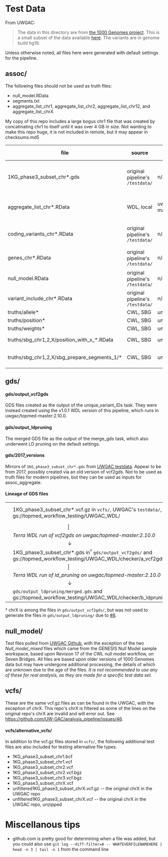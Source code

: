 # Test Data
From UWGAC:
> The data in this directory are from [the 1000 Genomes project](http://www.internationalgenome.org/). This is a small subset of the data available [here](http://ftp.1000genomes.ebi.ac.uk/vol1/ftp/release/20130502/). The variants are in genome build hg19.  

Unless otherwise noted, all files here were generated with default settings for the pipeline. 

## assoc/
The following files should not be used as truth files:
* null_model.RData
* segments.txt
* aggregate_list_chr1, aggregate_list_chr2, aggregate_list_chr12, and aggregate_list_chrX

My copy of this repo includes a large bogus chr1 file that was created by concatinating chr1 to itself until it was over 4 GB in size. Not wanting to make this repo huge, it is not included in remote, but it may appear in checksums.md5

| file                                         	| source                           	| docker                     	| config   	| chrs of run    	| notes                                                                                                                                         	|
|----------------------------------------------	|----------------------------------	|----------------------------	|----------	|----------------	|-----------------------------------------------------------------------------------------------------------------------------------------------	|
| 1KG_phase3_subset_chr*.gds                   	| original pipeline's `/testdata/` 	| n/a                        	| n/a      	| n/a            	| manually checked md5 match of chr1 with [source](https://github.com/UW-GAC/analysis_pipeline/commit/8e35e1e011e106b0a9a9ece714470aff5cc8e123) 	|
| aggregate_list_chr*.RData                    	| WDL, local                       	| uwgac/topmed-master:2.12.0 	| position 	| chr [1,2,12,X] 	| intermediate file; doesn't have every chr                                                                                                     	|
| coding_variants_chr*.RData                   	| original pipeline's `/testdata/` 	| n/a                        	| n/a      	| n/a            	| used in allele and weights config                                                                                                             	|
| genes_chr*.RData                             	| original pipeline's `/testdata/` 	| n/a                        	| n/a      	| n/a            	| used in position config                                                                                                                       	|
| null_model.RData                             	| original pipeline's `/testdata/` 	| n/a                        	| n/a      	| n/a            	| md5sum match with [this commit](https://github.com/UW-GAC/analysis_pipeline/commit/3020ede672f81cfd8412596af50ce64b78858ca6)                  	|
| variant_include_chr*.RData                   	| original pipeline's `/testdata/` 	| n/a                        	| n/a      	| n/a            	|                                                                                                                                               	|
| truths/allele*                               	| CWL, SBG                         	| unknown                    	| allele   	| unknown        	|                                                                                                                                               	|
| truths/position*                             	| CWL, SBG                         	| unknown                    	| position 	| unknown        	|                                                                                                                                               	|
| truths/weights*                              	| CWL, SBG                         	| unknown                    	| weights  	| unknown        	|                                                                                                                                               	|
| truths/sbg_chr1,2,X/position_with_x_*.RData  	| CWL, SBG                         	| unknown                    	| position 	| chr [1,2,X]    	|                                                                                                                                               	|
| truths/sbg_chr1,2,X/sbg_prepare_segments_1/* 	| CWL, SBG                         	| unknown                    	| unknown  	| chr [1,2,X]    	| intermediate outputs of a single task                                                                                                         	|

## gds/

#### gds/output_vcf2gds
GDS files created as the output of the unique_variant_IDs task. They were instead created using the v1.0.1 WDL version of this pipeline, which runs in uwgac/topmed-master:2.10.0.

#### gds/output_ldpruning
The merged GDS file as the output of the merge_gds task, which also underwent LD pruning on the default settings.

#### gds/2017_versions
Mirrors of `1KG_phase3_subset_chr*.gds` from [UWGAC testdata](https://github.com/UW-GAC/analysis_pipeline/tree/master/testdata). Appear to be from 2017, possibly created via an old version of vcf2gds. Not to be used as truth files for modern pipelines, but they can be used as inputs for assoc_aggregate.

#### Lineage of GDS files
|   	|                                                                                                                      	|   	|                   	|   	|                                                                          	|
|---	|----------------------------------------------------------------------------------------------------------------------	|---	|-------------------	|---	|--------------------------------------------------------------------------	|
|   	| 1KG_phase3_subset_chr*.vcf.gz in `vcfs/`, UWGAC's `testdata/`, and gs://topmed_workflow_testing/UWGAC_WDL/ 		| - 	| *unknown process* 	| → 	| 1KG_phase3_subset_chr*.gds files in `gds/2017_versions/` and UWGAC's `testdata/` 		|
|   	| ⠀⠀⠀⠀⠀⠀⠀⠀⠀⠀⠀⠀⠀⠀⠀\|                                                                                                   	|   	|                   	|   	|                                                                          	|
|   	| *Terra WDL run of vcf2gds on uwgac/topmed-master:2.10.0*                                                             	|   	|                   	|   	|                                                                          	|
|   	| ⠀⠀⠀⠀⠀⠀⠀⠀⠀⠀⠀⠀⠀⠀⠀↓                                                                                                    	|   	|                   	|   	|                                                                          	|
|   	| 1KG_phase3_subset_chr*.gds in<sup>†</sup> `gds/output_vcf2gds/` and gs://topmed_workflow_testing/UWGAC_WDL/checker/a_vcf2gds/  	|   	|                   	|   	|                                                                          	|
|   	| ⠀⠀⠀⠀⠀⠀⠀⠀⠀⠀⠀⠀⠀⠀⠀\|                                                                                                   	|   	|                   	|   	|                                                                          	|
|   	| *Terra WDL run of ld_pruning on uwgac/topmed-master:2.10.0*                                                          	|   	|                   	|   	|                                                                          	|
|   	| ⠀⠀⠀⠀⠀⠀⠀⠀⠀⠀⠀⠀⠀⠀⠀↓                                                                                                    	|   	|                   	|   	|                                                                          	|
|   	| `gds/output_ldpruning/merged.gds` and gs://topmed_workflow_testing/UWGAC_WDL/checker/b_ldpruning/merged.gds           |   	|                   	|   	|                                                                          	|
 
† chrX is among the files in `gds/output_vcf2gds/`, but was not used to generate the files in `gds/output_ldpruning/` due to [#8](https://github.com/DataBiosphere/analysis_pipeline_WDL/issues/8).

## null_model/
Test files pulled from [UWGAC Github](https://github.com/UW-GAC/analysis_pipeline/tree/master/testdata), with the exception of the two *Null_model_mixed* files which came from the GENESIS Null Model sample workspace, based upon Revision 17 of the CWL null model workflow, on Seven Bridges. All files are based upon older versions of 1000 Genomes data but may have undergone additional processing, the details of which are unknown due to the age of the files. *It is not recommended to use any of these for real analysis, as they are made for a specific test data set.*

## vcfs/
These are the same vcf.gz files as can be found in the UWGAC, with the exception of chrX. This repo's chrX is filtered as some of the lines on the original repo's chrX are invalid and will error out. See https://github.com/UW-GAC/analysis_pipeline/issues/46.

#### vcfs/alternative_vcfs/
In addition to the vcf.gz files stored in `vcfs/`, the following additional test files are also included for testing alternative file types.
* 1KG_phase3_subset_chr1.bcf
* 1KG_phase3_subset_chr1.vcf
* 1KG_phase3_subset_chr2.vcf
* 1KG_phase3_subset_chr2.vcf.bgz
* 1KG_phase3_subset_chr3.vcf.bgz
* 1KG_phase3_subset_chrX.vcf
* unfiltered1KG_phase3_subset_chrX.vcf.gz -- the original chrX in the UWGAC repo
* unfiltered1KG_phase3_subset_chrX.vcf -- the original chrX in the UWGAC repo, unzipped


# Miscellanous tips
* github.com is pretty good for determining when a file was added, but you could also use `git log --diff-filter=A -- WHATEVERFILENAMEHERE | head -n 3 | tail -n 1` from the command line